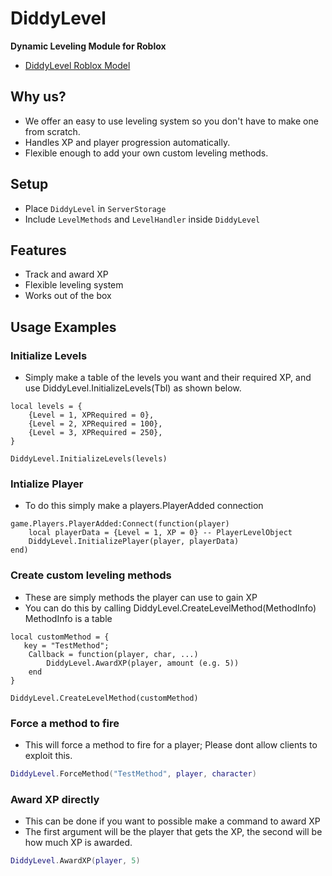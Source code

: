 # DiddyLevel
**Dynamic Leveling Module for Roblox**

- [DiddyLevel Roblox Model](https://create.roblox.com/store/asset/113114808843140/SRC)

## Why us?
- We offer an easy to use leveling system so you don't have to make one from scratch.
- Handles XP and player progression automatically.
- Flexible enough to add your own custom leveling methods.

## Setup
- Place `DiddyLevel` in `ServerStorage`
- Include `LevelMethods` and `LevelHandler` inside `DiddyLevel`

## Features
- Track and award XP
- Flexible leveling system
- Works out of the box

## Usage Examples

### Initialize Levels
- Simply make a table of the levels you want and their required XP, and use DiddyLevel.InitializeLevels(Tbl) as shown below.
```luau
local levels = {
    {Level = 1, XPRequired = 0},
    {Level = 2, XPRequired = 100},
    {Level = 3, XPRequired = 250},
}

DiddyLevel.InitializeLevels(levels)
```
### Intialize Player
- To do this simply make a players.PlayerAdded connection
```luau
game.Players.PlayerAdded:Connect(function(player)
    local playerData = {Level = 1, XP = 0} -- PlayerLevelObject
    DiddyLevel.InitializePlayer(player, playerData)
end)
```
### Create custom leveling methods
- These are simply methods the player can use to gain XP
- You can do this by calling DiddyLevel.CreateLevelMethod(MethodInfo) MethodInfo is a table
```luau
local customMethod = {
   key = "TestMethod";
    Callback = function(player, char, ...)
        DiddyLevel.AwardXP(player, amount (e.g. 5))
    end
}

DiddyLevel.CreateLevelMethod(customMethod)
```
### Force a method to fire
- This will force a method to fire for a player; Please dont allow clients to exploit this.
```lua
DiddyLevel.ForceMethod("TestMethod", player, character)
```
### Award XP directly
- This can be done if you want to possible make a command to award XP
- The first argument will be the player that gets the XP, the second will be how much XP is awarded.
```lua
DiddyLevel.AwardXP(player, 5)
```



    
